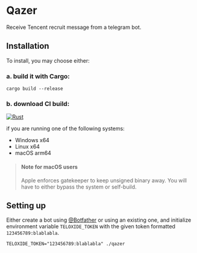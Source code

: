 # Qazer
Receive Tencent recruit message from a telegram bot.

## Installation

To install, you may choose either:
### a. build it with Cargo:
```shell
cargo build --release
```

### b. download CI build:
[![Rust](https://github.com/zhufucdev/qazer/actions/workflows/snapshot.yml/badge.svg)](https://github.com/zhufucdev/qazer/actions/workflows/snapshot.yml)

if you are running one of the following systems:
- Windows x64
- Linux x64
- macOS arm64

> #### Note for macOS users
> Apple enforces gatekeeper to keep unsigned binary away.
> You will have to either bypass the system or self-build.

## Setting up
Either create a bot using [@Botfather](https://t.me/botfather) or using an existing one,
and initialize environment variable `TELOXIDE_TOKEN` with the given token formatted
`123456789:blablabla`.
```shell
TELOXIDE_TOKEN="123456789:blablabla" ./qazer
```

